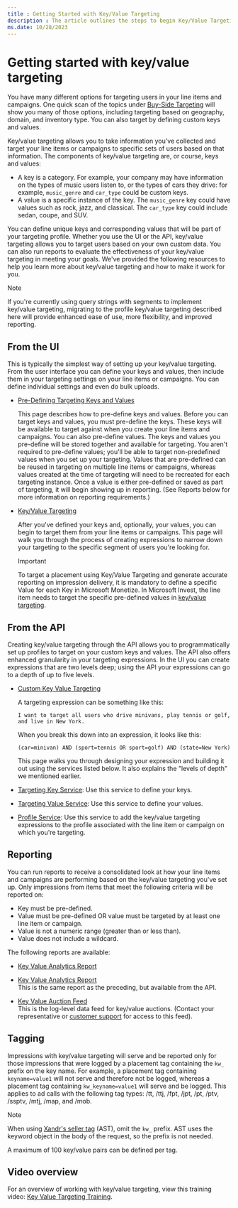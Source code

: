 ```yaml
---
title : Getting Started with Key/Value Targeting
description : The article outlines the steps to begin Key/Value Targeting.
ms.date: 10/28/2023
---
```


# Getting started with key/value targeting

You have many different options for targeting users in your line items and campaigns. One quick scan of the topics under [Buy-Side Targeting](buy-side-targeting.md)
will show you many of those options, including targeting based on geography, domain, and inventory type. You can also target by defining custom keys and values.

Key/value targeting allows you to take information you've collected and target your line items or campaigns to specific sets of users based on that information. The components of key/value targeting are, or course, keys and values:

- A key is a category. For example, your company may have information on the types of music users listen to, or the types of cars they drive: for example, `music_genre` and `car_type` could be custom keys.
- A value is a specific instance of the key. The `music_genre` key could have values such as rock, jazz, and classical. The `car_type` key could include sedan, coupe, and SUV.

You can define unique keys and corresponding values that will be part of your targeting profile. Whether you use the UI or the API, key/value targeting allows you to target users based on your own custom data. You can also run reports to evaluate the effectiveness of your key/value targeting in meeting your goals. We've provided the
following resources to help you learn more about key/value targeting and how to make it work for you.

> [!NOTE]
> If you're currently using query strings with segments to implement key/value targeting, migrating to the profile key/value targeting described here will provide enhanced ease of use, more flexibility, and improved reporting.

## From the UI

This is typically the simplest way of setting up your key/value targeting. From the user interface you can define your keys and values, then include them in your targeting settings on your line items or campaigns. You can define individual settings and even do bulk uploads.

- [Pre-Defining Targeting Keys and Values](pre-defining-targeting-keys-and-values.md)  

  This page describes how to pre-define keys and values. Before you can target keys and values, you must pre-define the keys. These keys will be available to target against when you create your line items and campaigns. You can also pre-define values. The keys and values you pre-define will be stored together and available for targeting. You
  aren't required to pre-define values; you'll be able to target non-predefined values when you set up your targeting. Values that are pre-defined can be reused in targeting on multiple line items or campaigns, whereas values created at the time of targeting will need to be recreated for each targeting instance. Once a value is either
  pre-defined or saved as part of targeting, it will begin showing up in reporting. (See Reports below for more information on reporting requirements.)

- [Key/Value Targeting](key-value-targeting.md)

  After you've defined your keys and, optionally, your values, you can begin to target them from your line items or campaigns. This page will walk you through the process of creating expressions to narrow down your targeting to the specific segment of users you're looking for.

  > [!IMPORTANT]
  > To target a placement using Key/Value Targeting and generate accurate reporting on impression delivery, it is mandatory to define a specific Value for each Key in
  > Microsoft Monetize. In Microsoft Invest, the line item needs to target the specific pre-defined values in [key/value targeting](key-value-targeting.md).

## From the API

Creating key/value targeting through the API allows you to programmatically set up profiles to target on your custom keys and values. The API also offers enhanced granularity in your targeting expressions. In the UI you can create expressions that are two levels deep; using the API your expressions can
go to a depth of up to five levels.

- [Custom Key Value Targeting](../digital-platform-api/custom-key-value-targeting.md)
  
  A targeting expression can be something like this:

  ```
  I want to target all users who drive minivans, play tennis or golf, and live in New York. 
  ```

  When you break this down into an expression, it looks like this:

  ```
  (car=minivan) AND (sport=tennis OR sport=golf) AND (state=New York) 
  ```

  This page walks you through designing your expression and building it out using the services listed below. It also explains the "levels of depth" we mentioned earlier.

- [Targeting Key Service](../digital-platform-api/targeting-key-service.md): Use this service to define your keys.

- [Targeting Value Service](../digital-platform-api/targeting-value-service.md): Use this service to define your values.

- [Profile Service](../digital-platform-api/profile-service.md): Use this service to add the key/value targeting expressions to the profile associated with the line item or
  campaign on which you're targeting.

## Reporting

You can run reports to receive a consolidated look at how your line items and campaigns are performing based on the key/value targeting you've set up. Only impressions from items that meet the following criteria will be reported on:

- Key must be pre-defined.
- Value must be pre-defined OR value must be targeted by at least one line item or campaign.
- Value is not a numeric range (greater than or less than).
- Value does not include a wildcard.

The following reports are available:

- [Key Value Analytics Report](key-value-analytics-report.md)
- [Key Value Analytics Report](../digital-platform-api/key-value-analytics-report.md)  
  This is the same report as the preceding, but available from the API.

- [Key Value Auction Feed](../log-level-data/key-value-auction-feed.md)  
  This is the log-level data feed for key/value auctions. (Contact your representative or [customer support](https://help.xandr.com) for access to this feed).

## Tagging

Impressions with key/value targeting will serve and be reported only for those impressions that were logged by a placement tag containing the `kw_` prefix on the key name. For example, a placement tag containing `keyname=value1` will not serve and therefore not be logged, whereas a placement tag containing `kw_keyname=value1` will serve and be logged.
This applies to ad calls with the following tag types: /tt, /ttj, /fpt, /jpt, /pt, /ptv, /ssptv, /mtj, /map, and /mob.

> [!NOTE]
> When using [Xandr's seller tag](../seller-tag/seller-tag.md) (AST), omit the `kw_` prefix. AST uses the keyword object in the body of the request, so the prefix is not needed.

A maximum of 100 key/value pairs can be defined per tag.

## Video overview

For an overview of working with key/value targeting, view this training video: [Key Value Targeting Training](https://player.vimeo.com/video/212810941).
